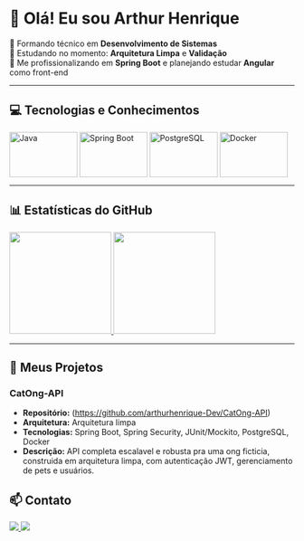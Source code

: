 # 👋 Olá! Eu sou Arthur Henrique

🔹 Formando técnico em **Desenvolvimento de Sistemas**  
🔹 Estudando no momento: **Arquitetura Limpa** e **Validação**  
🔹 Me profissionalizando em **Spring Boot** e planejando estudar **Angular** como front-end  

---

## 💻 Tecnologias e Conhecimentos

<div style="display: inline_block">
  <img align="center" alt="Java" height="80" width="120" src="https://cdn.jsdelivr.net/gh/devicons/devicon@latest/icons/java/java-original.svg" />
  <img align="center" alt="Spring Boot" height="80" width="120" src="https://cdn.jsdelivr.net/gh/devicons/devicon@latest/icons/spring/spring-original.svg"/>
  <img align="center" alt="PostgreSQL" height="80" width="120" src="https://cdn.jsdelivr.net/gh/devicons/devicon@latest/icons/postgresql/postgresql-plain.svg"/>
  <img align="center" alt="Docker" height="80" width="120" src="https://cdn.jsdelivr.net/gh/devicons/devicon@latest/icons/docker/docker-original.svg"/>
</div>

---

## 📊 Estatísticas do GitHub

<div>
  <a href="https://github.com/arthurhenrique-Dev">
    <img height="180em" src="https://github-readme-stats.vercel.app/api/top-langs/?username=arthurhenrique-Dev&layout=compact&langs_count=6&theme=github_dark&hide_border=true&title_color=8300ff&icon_color=00ff99&text_color=ffffff"/>
    <img height="180em" src="https://github-readme-stats.vercel.app/api?username=arthurhenrique-Dev&layout=compact&hide_border=true&title_color=8300ff&text_color=ffffff&bg_color=0d1117"/>
  </a>
</div>

---

## 🚀 Meus Projetos

### CatOng-API
- **Repositório:** (https://github.com/arthurhenrique-Dev/CatOng-API)
- **Arquitetura:** Arquitetura limpa
- **Tecnologias:** Spring Boot, Spring Security, JUnit/Mockito, PostgreSQL, Docker  
- **Descrição:** API completa escalavel e robusta pra uma ong ficticia, construida em arquitetura limpa, com autenticação JWT, gerenciamento de pets e usuários.

## 📫 Contato

<div>
  <a href="mailto:seuemail@gmail.com">
    <img src="https://img.shields.io/badge/Gmail-D14836?style=for-the-badge&logo=gmail&logoColor=white"/>
  </a>
  <a href="https://www.linkedin.com/in/arthur-henrique-dev">
    <img src="https://img.shields.io/badge/LinkedIn-0077B5?style=for-the-badge&logo=linkedin&logoColor=white"/>
  </a>
</div>

